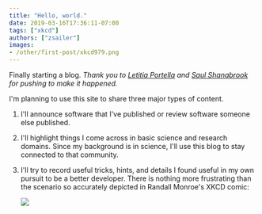 ```yaml
---
title: "Hello, world."
date: 2019-03-16T17:36:11-07:00
tags: ["xkcd"]
authors: ["zsailer"]
images:
- /other/first-post/xkcd979.png
---
```


Finally starting a blog. _Thank you to [Letitia Portella](https://leportella.com/) and [Saul Shanabrook](https://www.saulshanabrook.com/) for pushing to make it happened._

I'm planning to use this site to share three major types of content. 

1. I'll announce software that I've published or review software someone else published. 

2. I'll highlight things I come across in basic science and research domains. Since my background is in science, I'll use this blog to stay connected to that community. 

3. I'll try to record useful tricks, hints, and details I found useful in my own pursuit to be a better developer. There is nothing more frustrating than the scenario so accurately depicted in Randall Monroe's XKCD comic:

    [![](/other/first-post/xkcd979.png)](https://xkcd.com/979/)
